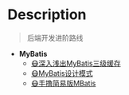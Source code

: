 # Description

> 后端开发进阶路线

* **MyBatis**
    - [😷深入浅出MyBatis三级缓存](/blog/backend_developer/mybatis/threeCache.md)
    - [😷MyBatis设计模式](/blog/backend_developer/mybatis/threeCache.md)
    - [😷手撸简易版MBatis](/blog/backend_developer/mybatis/MBatis.md)


